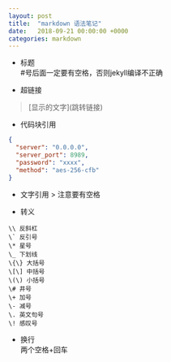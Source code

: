 ```yaml
---
layout: post
title:  "markdown 语法笔记"
date:   2018-09-21 00:00:00 +0000
categories: markdown
---
```

 - 标题  
\#号后面一定要有空格，否则jekyll编译不正确

 - 超链接  
 > \[显示的文字\]\(跳转链接\)

 - 代码块引用

```json
{
  "server": "0.0.0.0",
  "server_port": 8989,
  "password": "xxxx",
  "method": "aes-256-cfb"
}
```


 - 文字引用
 \> 注意要有空格

 - 转义
```
\\ 反斜杠
\` 反引号
\* 星号
\_ 下划线
\{\} 大括号
\[\] 中括号
\(\) 小括号
\# 井号
\+ 加号
\- 减号
\. 英文句号
\! 感叹号
```

 - 换行  
 两个空格+回车